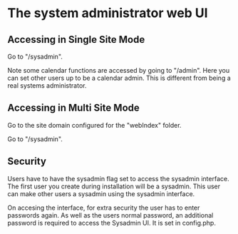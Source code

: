 # The system administrator web UI


## Accessing in Single Site Mode

Go to "/sysadmin".

Note some calendar functions are accessed by going to "/admin". Here you can 
set other users up to be a calendar admin. This is different from being a 
real systems administrator.

## Accessing in Multi Site Mode

Go to the site domain configured for the "webIndex" folder.

Go to "/sysadmin".

## Security

Users have to have the sysadmin flag set to access the sysadmin interface. The first user you 
create during installation will be a sysadmin. This user can make other users a 
sysadmin using the sysadmin interface.

On accesing the interface, for extra security the user has to enter passwords again.
As well as the users normal password, an additional password is required to access 
the Sysadmin UI. It is set in config.php.


